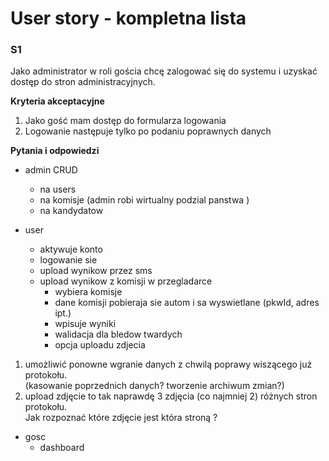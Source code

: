 # User story - kompletna lista 


### S1 
Jako administrator w roli gościa chcę zalogować się do systemu i uzyskać dostęp do stron administracyjnych.

**Kryteria akceptacyjne**  
1. Jako gość mam dostęp do formularza logowania  
2. Logowanie następuje tylko po podaniu poprawnych danych

**Pytania i odpowiedzi**  



* admin CRUD 
  * na users 
  * na komisje (admin robi wirtualny podzial panstwa )
  * na kandydatow 

* user 
  * aktywuje konto 
  * logowanie sie 
  * upload wynikow przez sms
  * upload wynikow z komisji w przegladarce 
    * wybiera komisje 
    * dane komisji pobieraja sie autom i sa wyswietlane (pkwId, adres ipt.)
    * wpisuje wyniki 
    * walidacja dla bledow twardych 
    * opcja uploadu zdjecia  
 

1. umożliwić ponowne wgranie danych z chwilą poprawy wiszącego już protokołu.  
(kasowanie poprzednich danych? tworzenie archiwum zmian?)  
2. upload zdjęcie to tak naprawdę 3 zdjęcia (co najmniej 2) różnych stron protokołu.  
Jak rozpoznać które zdjęcie jest która stroną ?  

* gosc 
  * dashboard 
